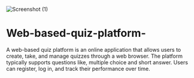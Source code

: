 ![Screenshot (1)](https://github.com/user-attachments/assets/bf27dfaf-c761-451c-b892-27f3615c6723)

# Web-based-quiz-platform-
A web-based quiz platform is an online application that allows users to create, take, and manage quizzes through a web browser. The platform typically supports questions like,  multiple choice and short answer. Users can register, log in, and track their performance over time.
